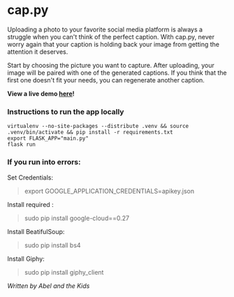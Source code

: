 # cap.py

Uploading a photo to your favorite social media platform is always a struggle when you can't think of the perfect caption. With cap.py, never worry again that your caption is holding back your image from getting the attention it deserves. 

Start by choosing the picture you want to capture. 
After uploading, your image will be paired with one of the generated captions. If you think that the first one doesn't fit your needs, you can regenerate another caption.

**View a live demo [here](http://cappy.pythonanywhere.com/)!**

### Instructions to run the app locally
```
virtualenv --no-site-packages --distribute .venv && source .venv/bin/activate && pip install -r requirements.txt
export FLASK_APP="main.py"
flask run
```
### If you run into errors:
Set Credentials:
> export GOOGLE_APPLICATION_CREDENTIALS=apikey.json  

Install required :
> sudo pip install google-cloud==0.27  

Install BeatifulSoup:
> sudo pip install bs4

Install Giphy:
> sudo pip install giphy_client

_Written by Abel and the Kids_
